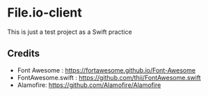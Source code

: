 # File.io-client
This is just a test project as a Swift practice

## Credits

* Font Awesome : https://fortawesome.github.io/Font-Awesome
* FontAwesome.swift : https://github.com/thii/FontAwesome.swift
* Alamofire: https://github.com/Alamofire/Alamofire
